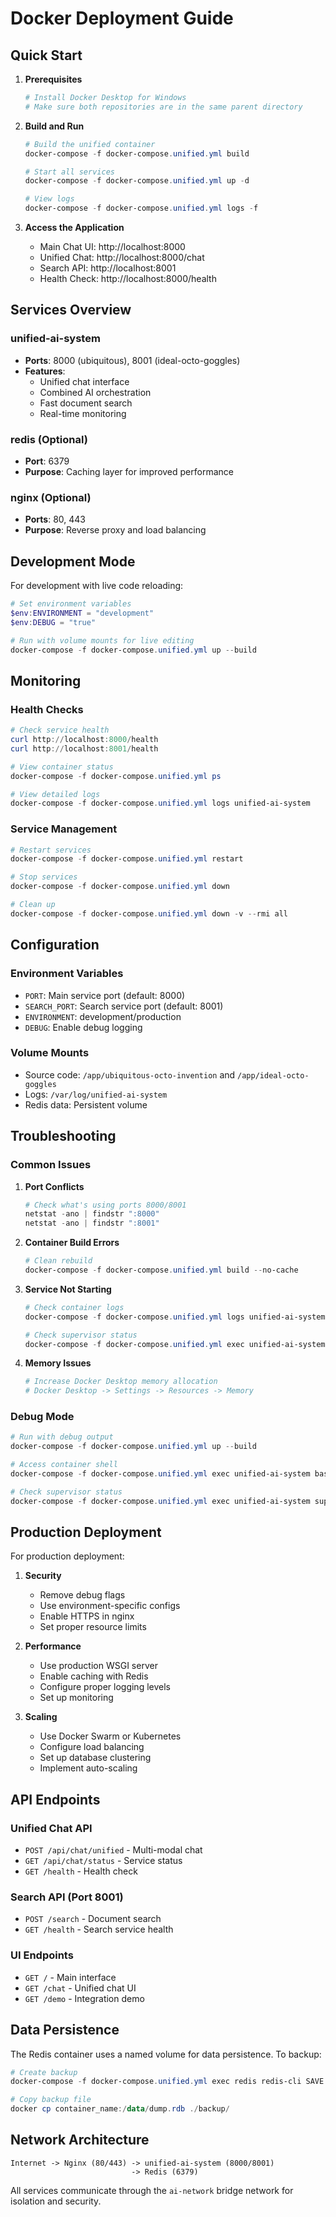 # Docker Deployment Guide

## Quick Start

1. **Prerequisites**
   ```powershell
   # Install Docker Desktop for Windows
   # Make sure both repositories are in the same parent directory
   ```

2. **Build and Run**
   ```powershell
   # Build the unified container
   docker-compose -f docker-compose.unified.yml build

   # Start all services
   docker-compose -f docker-compose.unified.yml up -d

   # View logs
   docker-compose -f docker-compose.unified.yml logs -f
   ```

3. **Access the Application**
   - Main Chat UI: http://localhost:8000
   - Unified Chat: http://localhost:8000/chat
   - Search API: http://localhost:8001
   - Health Check: http://localhost:8000/health

## Services Overview

### unified-ai-system
- **Ports**: 8000 (ubiquitous), 8001 (ideal-octo-goggles)
- **Features**: 
  - Unified chat interface
  - Combined AI orchestration
  - Fast document search
  - Real-time monitoring

### redis (Optional)
- **Port**: 6379
- **Purpose**: Caching layer for improved performance

### nginx (Optional)
- **Ports**: 80, 443
- **Purpose**: Reverse proxy and load balancing

## Development Mode

For development with live code reloading:

```powershell
# Set environment variables
$env:ENVIRONMENT = "development"
$env:DEBUG = "true"

# Run with volume mounts for live editing
docker-compose -f docker-compose.unified.yml up --build
```

## Monitoring

### Health Checks
```powershell
# Check service health
curl http://localhost:8000/health
curl http://localhost:8001/health

# View container status
docker-compose -f docker-compose.unified.yml ps

# View detailed logs
docker-compose -f docker-compose.unified.yml logs unified-ai-system
```

### Service Management
```powershell
# Restart services
docker-compose -f docker-compose.unified.yml restart

# Stop services
docker-compose -f docker-compose.unified.yml down

# Clean up
docker-compose -f docker-compose.unified.yml down -v --rmi all
```

## Configuration

### Environment Variables
- `PORT`: Main service port (default: 8000)
- `SEARCH_PORT`: Search service port (default: 8001)
- `ENVIRONMENT`: development/production
- `DEBUG`: Enable debug logging

### Volume Mounts
- Source code: `/app/ubiquitous-octo-invention` and `/app/ideal-octo-goggles`
- Logs: `/var/log/unified-ai-system`
- Redis data: Persistent volume

## Troubleshooting

### Common Issues

1. **Port Conflicts**
   ```powershell
   # Check what's using ports 8000/8001
   netstat -ano | findstr ":8000"
   netstat -ano | findstr ":8001"
   ```

2. **Container Build Errors**
   ```powershell
   # Clean rebuild
   docker-compose -f docker-compose.unified.yml build --no-cache
   ```

3. **Service Not Starting**
   ```powershell
   # Check container logs
   docker-compose -f docker-compose.unified.yml logs unified-ai-system
   
   # Check supervisor status
   docker-compose -f docker-compose.unified.yml exec unified-ai-system supervisorctl status
   ```

4. **Memory Issues**
   ```powershell
   # Increase Docker Desktop memory allocation
   # Docker Desktop -> Settings -> Resources -> Memory
   ```

### Debug Mode

```powershell
# Run with debug output
docker-compose -f docker-compose.unified.yml up --build

# Access container shell
docker-compose -f docker-compose.unified.yml exec unified-ai-system bash

# Check supervisor status
docker-compose -f docker-compose.unified.yml exec unified-ai-system supervisorctl status all
```

## Production Deployment

For production deployment:

1. **Security**
   - Remove debug flags
   - Use environment-specific configs
   - Enable HTTPS in nginx
   - Set proper resource limits

2. **Performance**
   - Use production WSGI server
   - Enable caching with Redis
   - Configure proper logging levels
   - Set up monitoring

3. **Scaling**
   - Use Docker Swarm or Kubernetes
   - Configure load balancing
   - Set up database clustering
   - Implement auto-scaling

## API Endpoints

### Unified Chat API
- `POST /api/chat/unified` - Multi-modal chat
- `GET /api/chat/status` - Service status
- `GET /health` - Health check

### Search API (Port 8001)
- `POST /search` - Document search
- `GET /health` - Search service health

### UI Endpoints
- `GET /` - Main interface
- `GET /chat` - Unified chat UI
- `GET /demo` - Integration demo

## Data Persistence

The Redis container uses a named volume for data persistence. To backup:

```powershell
# Create backup
docker-compose -f docker-compose.unified.yml exec redis redis-cli SAVE

# Copy backup file
docker cp container_name:/data/dump.rdb ./backup/
```

## Network Architecture

```
Internet -> Nginx (80/443) -> unified-ai-system (8000/8001)
                           -> Redis (6379)
```

All services communicate through the `ai-network` bridge network for isolation and security.
